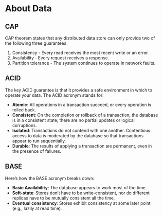 # About Data

## CAP
CAP theorem states that any distributed data store can only provide two of the following three guarantees:   
1. Consistency - Every read receives the most recent write or an error.   
2. Availability - Every request receives a response.   
3. Partition tolerance - The system continues to operate in network faults.

## ACID
The key ACID guarantee is that it provides a safe environment in which to operate your data. The ACID acronym stands for:

- **Atomic**: All operations in a transaction succeed, or every operation is rolled back.
- **Consistent**: On the completion or rollback of a transaction, the database is in a consistent state; there are no partial updates or logical corruptions.
- **Isolated**: Transactions do not contend with one another. Contentious access to data is moderated by the database so that transactions appear to run sequentially.
- **Durable**: The results of applying a transaction are permanent, even in the presence of failures.
## BASE
Here’s how the BASE acronym breaks down:

- **Basic Availability**: The database appears to work most of the time.
- **Soft-state**: Stores don’t have to be write-consistent, nor do different replicas have to be mutually consistent all the time.
- **Eventual consistency**: Stores exhibit consistency at some later point (e.g., lazily at read time).
